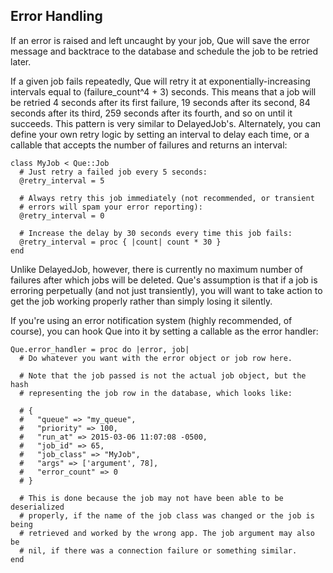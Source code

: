 ## Error Handling

If an error is raised and left uncaught by your job, Que will save the error message and backtrace to the database and schedule the job to be retried later.

If a given job fails repeatedly, Que will retry it at exponentially-increasing intervals equal to (failure_count^4 + 3) seconds. This means that a job will be retried 4 seconds after its first failure, 19 seconds after its second, 84 seconds after its third, 259 seconds after its fourth, and so on until it succeeds. This pattern is very similar to DelayedJob's. Alternately, you can define your own retry logic by setting an interval to delay each time, or a callable that accepts the number of failures and returns an interval:

    class MyJob < Que::Job
      # Just retry a failed job every 5 seconds:
      @retry_interval = 5

      # Always retry this job immediately (not recommended, or transient
      # errors will spam your error reporting):
      @retry_interval = 0

      # Increase the delay by 30 seconds every time this job fails:
      @retry_interval = proc { |count| count * 30 }
    end

Unlike DelayedJob, however, there is currently no maximum number of failures after which jobs will be deleted. Que's assumption is that if a job is erroring perpetually (and not just transiently), you will want to take action to get the job working properly rather than simply losing it silently.

If you're using an error notification system (highly recommended, of course), you can hook Que into it by setting a callable as the error handler:

    Que.error_handler = proc do |error, job|
      # Do whatever you want with the error object or job row here.

      # Note that the job passed is not the actual job object, but the hash
      # representing the job row in the database, which looks like:

      # {
      #   "queue" => "my_queue",
      #   "priority" => 100,
      #   "run_at" => 2015-03-06 11:07:08 -0500,
      #   "job_id" => 65,
      #   "job_class" => "MyJob",
      #   "args" => ['argument', 78],
      #   "error_count" => 0
      # }

      # This is done because the job may not have been able to be deserialized
      # properly, if the name of the job class was changed or the job is being
      # retrieved and worked by the wrong app. The job argument may also be
      # nil, if there was a connection failure or something similar.
    end
